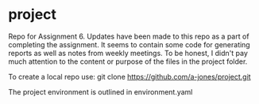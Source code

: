 # project
Repo for Assignment 6. Updates have been made to this repo as a part of completing the assignment. It seems to contain some code for generating reports as well as notes from weekly meetings. To be honest, I didn't pay much attention to the content or purpose of the files in the project folder.

To create a local repo use: git clone https://github.com/a-jones/project.git

The project environment is outlined in environment.yaml